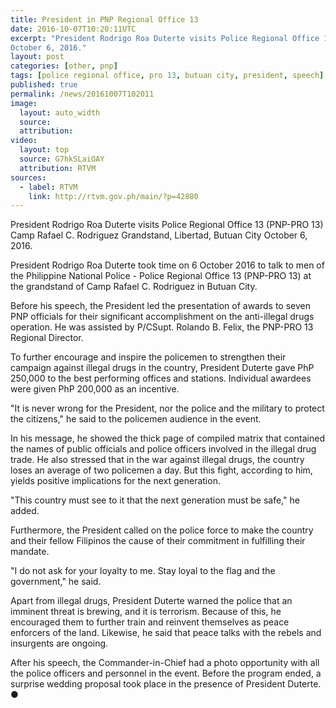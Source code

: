 ```yaml
---
title: President in PNP Regional Office 13
date: 2016-10-07T10:20:11UTC
excerpt: "President Rodrigo Roa Duterte visits Police Regional Office 13 at Camp Rafael C. Rodriguez Grandstand, Libertad, Butuan City
October 6, 2016."
layout: post
categories: [other, pnp]
tags: [police regional office, pro 13, butuan city, president, speech]
published: true
permalink: /news/20161007T102011
image:
  layout: auto_width
  source: 
  attribution: 
video:
  layout: top
  source: G7hkSLaiOAY
  attribution: RTVM
sources:
  - label: RTVM
    link: http://rtvm.gov.ph/main/?p=42880
---
```


President Rodrigo Roa Duterte visits Police Regional Office 13 (PNP-PRO 13) Camp Rafael C. Rodriguez Grandstand, Libertad, Butuan City
October 6, 2016.

President Rodrigo Roa Duterte took time on 6 October 2016 to talk to men of the Philippine National Police - Police Regional Office 13 (PNP-PRO 13) at the grandstand of Camp Rafael C. Rodriguez in Butuan City.

Before his speech, the President led the presentation of awards to seven PNP officials for their significant accomplishment on the anti-illegal drugs operation. He was assisted by P/CSupt. Rolando B. Felix, the PNP-PRO 13 Regional Director.

To further encourage and inspire the policemen to strengthen their campaign against illegal drugs in the country, President Duterte gave PhP 250,000 to the best performing offices and stations. Individual awardees were given PhP 200,000 as an incentive.

"It is never wrong for the President, nor the police and the military to protect the citizens," he said to the policemen audience in the event.

In his message, he showed the thick page of compiled matrix that contained the names of public officials and police officers involved in the illegal drug trade. He also stressed that in the war against illegal drugs, the country loses an average of two policemen a day. But this fight, according to him, yields positive implications for the next generation.

"This country must see to it that the next generation must be safe," he added.

Furthermore, the President called on the police force to make the country and their fellow Filipinos the cause of their commitment in fulfilling their mandate.

"I do not ask for your loyalty to me. Stay loyal to the flag and the government," he said.

Apart from illegal drugs, President Duterte warned the police that an imminent threat is brewing, and it is terrorism. Because of this, he encouraged them to further train and reinvent themselves as peace enforcers of the land. Likewise, he said that peace talks with the rebels and insurgents are ongoing.

After his speech, the Commander-in-Chief had a photo opportunity with all the police officers and personnel in the event. Before the program ended, a surprise wedding proposal took place in the presence of President Duterte.
&#x25cf;
